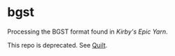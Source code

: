 # bgst
Processing the BGST format found in *Kirby's Epic Yarn*.

This repo is deprecated. See [Quilt](https://github.com/Swiftshine/Quilt).
